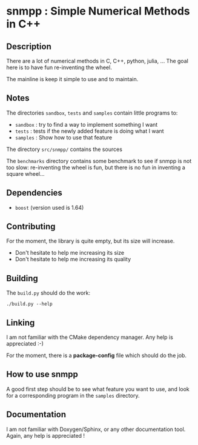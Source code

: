 # snmpp : Simple Numerical Methods in C++

## Description
There are a lot of numerical methods in C, C++, python, julia, ... 
The goal here is to have fun re-inventing the wheel. 

The mainline is keep it simple to use and to maintain. 

## Notes

The directories `sandbox`, `tests` and `samples` contain little programs to: 
* `sandbox` : try to find a way to implement something I want
* `tests`   : tests if the newly added feature is doing what I want
* `samples` : Show how to use that feature

The directory `src/snmpp/` contains the sources

The `benchmarks` directory contains some benchmark to see if snmpp is not too
 slow: re-inventing the wheel is fun, but there is no fun in inventing a 
 square wheel...  

## Dependencies



* `boost` (version used is 1.64) 


## Contributing

For the moment, the library is quite empty, but its size will increase. 
* Don't hesitate to help me increasing its size
* Don't hesitate to help me increasing its quality


## Building
The `build.py` should do the work: 

``
./build.py --help 
``

## Linking

I am not familiar with the CMake dependency manager. Any help is appreciated :-)

For the moment, there is a **package-config** file which should do the job. 

## How to use snmpp

A good first step should be to see what feature you want to use, and look 
for a corresponding program in the `samples` directory. 

## Documentation

I am not familiar with Doxygen/Sphinx, or any other documentation tool. 
Again, any help is appreciated !  
